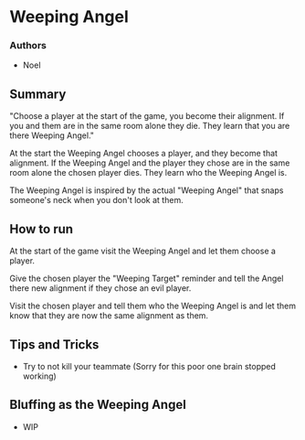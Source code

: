 # Weeping Angel

### Authors
- Noel

## Summary

"Choose a player at the start of the game, you become their alignment. If you and them are in the same room alone they die. They learn that you are there Weeping Angel."

At the start the Weeping Angel chooses a player, and they become that alignment. If the Weeping Angel and the player they chose are in the same room alone the chosen player dies. They learn who the Weeping Angel is.

The Weeping Angel is inspired by the actual "Weeping Angel" that snaps someone's neck when you don't look at them.

## How to run

At the start of the game visit the Weeping Angel and let them choose a player.

Give the chosen player the "Weeping Target" reminder and tell the Angel there new alignment if they chose an evil player.

Visit the chosen player and tell them who the Weeping Angel is and let them know that they are now the same alignment as them.

## Tips and Tricks

- Try to not kill your teammate (Sorry for this poor one brain stopped working)

## Bluffing as the Weeping Angel

- WIP
